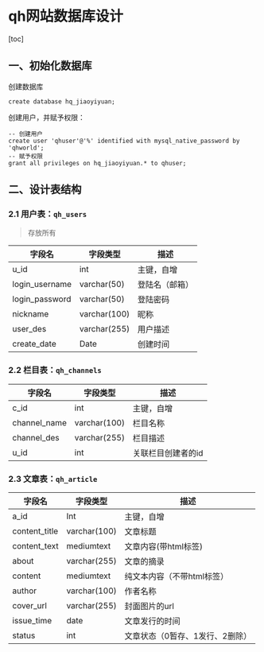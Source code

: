 # qh网站数据库设计

[toc]

## 一、初始化数据库

创建数据库

```mysql
create database hq_jiaoyiyuan;
```

创建用户，并赋予权限：

```mysql
-- 创建用户
create user 'qhuser'@'%' identified with mysql_native_password by 'qhworld';
-- 赋予权限
grant all privileges on hq_jiaoyiyuan.* to qhuser;
```

## 二、设计表结构

### 2.1 用户表：`qh_users`

> 存放所有

| 字段名         | 字段类型     | 描述           |
| -------------- | ------------ | -------------- |
| u_id           | int          | 主键，自增     |
| login_username | varchar(50)  | 登陆名（邮箱） |
| login_password | varchar(50)  | 登陆密码       |
| nickname       | varchar(100) | 昵称           |
| user_des       | varchar(255) | 用户描述       |
| create_date    | Date         | 创建时间       |

### 2.2 栏目表：`qh_channels`

| 字段名       | 字段类型     | 描述               |
| ------------ | ------------ | ------------------ |
| c_id         | int          | 主键，自增         |
| channel_name | varchar(100) | 栏目名称           |
| channel_des  | varchar(255) | 栏目描述           |
| u_id         | int          | 关联栏目创建者的id |

### 2.3 文章表：`qh_article`

| 字段名        | 字段类型     | 描述                            |
| ------------- | ------------ | ------------------------------- |
| a_id          | Int          | 主键，自增                      |
| content_title | varchar(100) | 文章标题                        |
| content_text  | mediumtext   | 文章内容(带html标签)            |
| about         | varchar(255) | 文章的摘录                      |
| content       | mediumtext   | 纯文本内容（不带html标签）      |
| author        | varchar(100) | 作者名称                        |
| cover_url     | varchar(255) | 封面图片的url                   |
| issue_time    | date         | 文章发行的时间                  |
| status        | int          | 文章状态（0暂存、1发行、2删除） |



